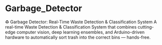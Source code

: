 # Garbage_Detector
♻️ Garbage Detector: Real-Time Waste Detection &amp; Classification System A real-time Waste Detection &amp; Classification System that combines cutting-edge computer vision, deep learning ensembles, and Arduino-driven hardware to automatically sort trash into the correct bins — hands-free.
